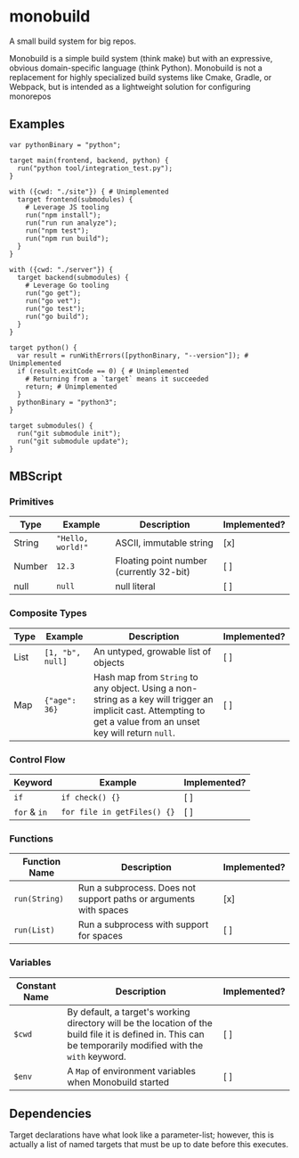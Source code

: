 # monobuild

A small build system for big repos.

Monobuild is a simple build system (think make) but with an expressive, obvious
domain-specific language (think Python). Monobuild is not a replacement for
highly specialized build systems like Cmake, Gradle, or Webpack, but is intended
as a lightweight solution for configuring monorepos

## Examples

```
var pythonBinary = "python";

target main(frontend, backend, python) {
  run("python tool/integration_test.py");
}

with ({cwd: "./site"}) { # Unimplemented
  target frontend(submodules) {
    # Leverage JS tooling
    run("npm install");
    run("run run analyze");
    run("npm test");
    run("npm run build");
  }
}

with ({cwd: "./server"}) {
  target backend(submodules) {
    # Leverage Go tooling
    run("go get");
    run("go vet");
    run("go test");
    run("go build");
  }
}

target python() {
  var result = runWithErrors([pythonBinary, "--version"]); # Unimplemented
  if (result.exitCode == 0) { # Unimplemented
    # Returning from a `target` means it succeeded
    return; # Unimplemented
  }
  pythonBinary = "python3";
}

target submodules() {
  run("git submodule init");
  run("git submodule update");
}
```

## MBScript

### Primitives

Type | Example | Description | Implemented?
--- | --- | --- | ---
String | `"Hello, world!"` | ASCII, immutable string | [x]
Number | `12.3` | Floating point number (currently 32-bit) | [ ]
null | `null` | null literal | [ ]

### Composite Types

Type | Example | Description | Implemented?
--- | --- | --- | ---
List | `[1, "b", null]` | An untyped, growable list of objects | [ ]
Map | `{"age": 36}` | Hash map from `String` to any object. Using a non-string as a key will trigger an implicit cast. Attempting to get a value from an unset key will return `null`. | [ ]

### Control Flow

Keyword | Example | Implemented?
--- | --- | ---
`if` | `if check() {}` | [ ]
`for` & `in` | `for file in getFiles() {}` | [ ]

### Functions

Function Name | Description | Implemented?
--- | --- | ---
`run(String)` | Run a subprocess. Does not support paths or arguments with spaces | [x]
`run(List)` | Run a subprocess with support for spaces | [ ]

### Variables

Constant Name | Description | Implemented?
--- | --- | ---
`$cwd` | By default, a target's working directory will be the location of the build file it is defined in. This can be temporarily modified with the `with` keyword. | [ ]
`$env` | A `Map` of environment variables when Monobuild started | [ ]

## Dependencies

Target declarations have what look like a parameter-list; however, this is
actually a list of named targets that must be up to date before this executes.
